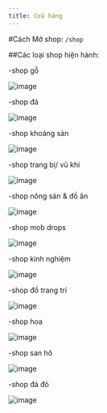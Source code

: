 ```yaml
---
title: Cửa hàng
---
```

#Cách Mở shop: `/shop`

##Các loại shop hiện hành:

  -shop gỗ

  ![image](https://github.com/user-attachments/assets/6e0b8973-6dbc-4778-8a48-0f25f340ff0a)


  -shop đá

  ![image](https://github.com/user-attachments/assets/5cc3b418-8ae3-4c9f-ba83-87194e86e7dc)


  -shop khoáng sản

  ![image](https://github.com/user-attachments/assets/a26a22c4-c610-479b-b35d-4ba68a4c927b)


  -shop trang bị/ vũ khí

  ![image](https://github.com/user-attachments/assets/a0714790-fe80-47fc-9d68-1c63cceb50eb)


  -shop nông sản & đồ ăn

  ![image](https://github.com/user-attachments/assets/09dbb3fa-c717-4990-a0d0-bad3d8ab9785)


  -shop mob drops

  ![image](https://github.com/user-attachments/assets/ffa27d95-f2f7-4801-bb9a-2163c5f4eed5)


  -shop kinh nghiệm

  ![image](https://github.com/user-attachments/assets/a1826e00-a123-45d4-a4ad-a2347befcff4)


  -shop đồ trang trí

  ![image](https://github.com/user-attachments/assets/9774ee7c-4ed1-49d7-b29e-13351f2dbd7e)


  -shop hoa

  ![image](https://github.com/user-attachments/assets/2d0020c6-792e-433f-9474-4ae395fbf8b8)


  -shop san hô

  ![image](https://github.com/user-attachments/assets/f5102824-b7bd-423d-98d8-ff58b5e39ae9)


  -shop đá đỏ

  ![image](https://github.com/user-attachments/assets/320ba48c-5717-46b2-aa5a-aeda0ea60a5c)




  
